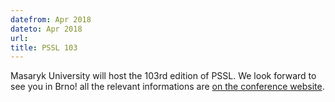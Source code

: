 ```yaml
---
datefrom: Apr 2018
dateto: Apr 2018
url: 
title: PSSL 103
---
```


Masaryk University will host the 103rd edition of PSSL. We look forward to see you in Brno! all the relevant informations are [on the conference website](https://www.math.muni.cz/~loregianf/PSSL103/PSSL103.php).